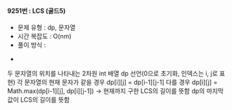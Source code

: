 #### 9251번 :  LCS (골드5)
  * 문제 유형 : dp, 문자열
  * 시간 복잡도 : O(nm)
  * 풀이 방식 : 
  * ```
  두 문자열의 위치를 나타내는 2차원 int 배열 dp 선언(0으로 초기화, 인덱스는 i, j로 표현)
  각 문자열의 현재 문자가 같을 경우 dp[i][j] = dp[i-1][j-1]
  다를 경우 dp[i][j] = Math.max(dp[i-1][j], dp[i][j-1]) -> 현재까지 구한 LCS의 길이를 뜻함
  dp의 마지막 값이 LCS의 길이를 뜻함
  ```
